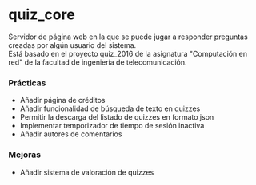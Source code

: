 # quiz_core

Servidor de página web en la que se puede jugar a responder preguntas creadas por algún usuario del sistema.  
Está basado en el proyecto quiz_2016 de la asignatura "Computación en red" de la facultad de ingeniería de telecomunicación.

### Prácticas
  - Añadir página de créditos
  - Añadir funcionalidad de búsqueda de texto en quizzes
  - Permitir la descarga del listado de quizzes en formato json
  - Implementar temporizador de tiempo de sesión inactiva
  - Añadir autores de comentarios

### Mejoras
  - Añadir sistema de valoración de quizzes

